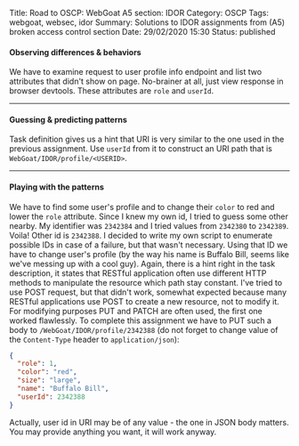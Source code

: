 Title: Road to OSCP: WebGoat A5 section: IDOR
Category: OSCP
Tags: webgoat, websec, idor
Summary: Solutions to IDOR assignments from (A5) broken access control section
Date: 29/02/2020 15:30
Status: published

#### Observing differences & behaviors
We have to examine request to user profile info endpoint and list two attributes that didn't show on page. No-brainer at all, just view response in browser devtools. These attributes are `role` and `userId`.

---------------------------------------

#### Guessing & predicting patterns
Task definition gives us a hint that URI is very similar to the one used in the previous assignment. Use `userId` from it to construct an URI path that is `WebGoat/IDOR/profile/<USERID>`.

---------------------------------------

#### Playing with the patterns
We have to find some user's profile and to change their `color` to red and lower the `role` attribute. Since I knew my own id, I tried to guess some other nearby. My identifier was `2342384` and I tried values from `2342380` to `2342389`. Voila! Other id is `2342388`. I decided to write my own script to enumerate possible IDs in case of a failure, but that wasn't necessary. Using that ID we have to change user's profile (by the way his name is Buffalo Bill, seems like we've messing up with a cool guy). Again, there is a hint right in the task description, it states that RESTful application often use different HTTP methods to manipulate the resource which path stay constant. I've tried to use POST request, but that didn't work, somewhat expected because many RESTful applications use POST to create a new resource, not to modify it. For modifying purposes PUT and PATCH are often used, the first one worked flawlessly. To complete this assignment we have to PUT such a body to `/WebGoat/IDOR/profile/2342388` (do not forget to change value of the `Content-Type` header to `application/json`):
```json
{
  "role": 1,
  "color": "red",
  "size": "large",
  "name": "Buffalo Bill",
  "userId": 2342388
}
```
Actually, user id in URI may be of any value - the one in JSON body matters. You may provide anything you want, it will work anyway. 
